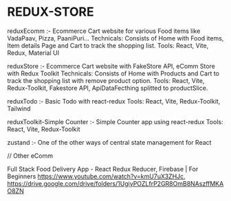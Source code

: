 # REDUX-STORE

reduxEcomm :-
Ecommerce Cart website for various Food items like VadaPaav, Pizza, PaaniPuri...
Technicals: Consists of Home with Food items, Item details Page and Cart to track the shopping list.
Tools: React, Vite, Redux, Material UI

reduxStore :-
Ecommerce Cart website with FakeStore API, eComm Store with Redux Toolkit
Technicals: Consists of Home with Products and Cart to track the shopping list with remove product option.
Tools: React, Vite, Redux-Toolkit, Fakestore API, ApiDataFecthing splitted to productSlice.

reduxTodo :-
Basic Todo with react-redux
Tools: React, Vite, Redux-Toolkit, Tailwind

reduxToolkit-Simple Counter :-
Simple Counter app using react-redux
Tools: React, Vite, Redux-Toolkit

zustand :-
One of the other ways of central state management for React

// Other eComm

Full Stack Food Delivery App - React Redux Reducer, Firebase | For Beginners
https://www.youtube.com/watch?v=kmU7uX3ZHJc, https://drive.google.com/drive/folders/1UgiyPOZLfrP2GR8OmB8NAszffMKAO8ZN
